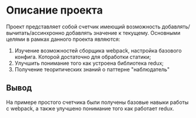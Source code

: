 # Описание проекта

Проект представляет собой счетчик имеющий возможность добавлять/вычитать/ассинхронно добавлять значение к текущему.
Основными целями в рамках данного проекта являются:

1. Изучение возможностей сборщика webpack, настройка базового конфига. Которой достаточно для обработки статики;
2. Улучшить понимание того как устроена библиотека redux;
3. Получение теоритических знаний о паттерне "наблюдатель"

## Вывод

На примере простого счетчика были получены базовые навыки работы с webpack, а также улучшено понимание того как работает redux.
